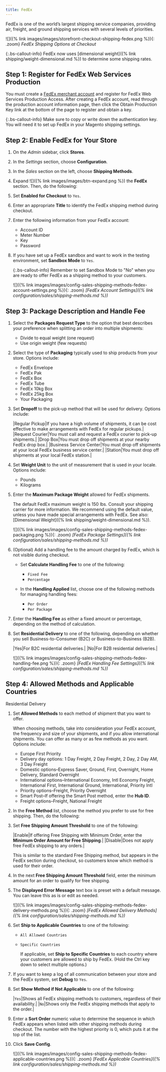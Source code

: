 ```yaml
---
title: FedEx
---
```


FedEx is one of the world’s largest shipping service companies, providing air, freight, and ground shipping services with several levels of priorities.

![]({% link images/images/storefront-checkout-shipping-fedex.png %}){: .zoom}
*FedEx Shipping Options at Checkout*

{:.bs-callout-info}
FedEx now uses [dimensional weight]({% link shipping/weight-dimensional.md %}) to determine some shipping rates.

## Step 1: Register for FedEx Web Services Production

You must create a [FedEx merchant account][1] and register for FedEx Web Services Production Access. After creating a FedEx account, read through the production account information page, then click the Obtain Production Key link at the bottom of the page to register and obtain a key.

{:.bs-callout-info}
Make sure to copy or write down the authentication key. You will need it to set up FedEx in your Magento shipping settings.

## Step 2: Enable FedEx for Your Store

1. On the _Admin_ sidebar, click **Stores**.

1. In the _Settings_ section, choose **Configuration**.

1. In the _Sales_ section on the left, choose **Shipping Methods**.

1. Expand ![]({% link images/images/btn-expand.png %}) the **FedEx** section. Then, do the following:

1. Set **Enabled for Checkout** to `Yes`.

1. Enter an appropriate **Title** to identify the FedEx shipping method during checkout.

1. Enter the following information from your FedEx account:

   - Account ID
   - Meter Number
   - Key
   - Password

1. If you have set up a FedEx sandbox and want to work in the testing environment, set **Sandbox Mode** to `Yes`.

    {:.bs-callout-info}
    Remember to set Sandbox Mode to "No" when you are ready to offer FedEx as a shipping method to your customers.

    ![]({% link images/images/config-sales-shipping-methods-fedex-account-settings.png %}){: .zoom}
    _[FedEx Account Settings]({% link configuration/sales/shipping-methods.md %})_

## Step 3: Package Description and Handle Fee

1. Select the **Packages Request Type** to the option that best describes your preference when splitting an order into multiple shipments:

   - Divide to equal weight (one request)
   - Use origin weight (few requests)

1. Select the type of **Packaging** typically used to ship products from your store. Options include:

   - FedEx Envelope
   - FedEx Pak
   - FedEx Box
   - FedEx Tube
   - FedEx 10kg Box
   - FedEx 25kg Box
   - Your Packaging

1. Set **Dropoff** to the pick-up method that will be used for delivery. Options include:

    |Regular Pickup|If you have a high volume of shipments, it can be cost effective to make arrangements with FedEx for regular pickups.|
    |Request Courier|You must call and request a FedEx courier to pick-up shipments.|
    |Drop Box|You must drop off shipments at your nearby FedEx drop box.|
    |Business Service Center|You must drop off shipments at your local FedEx business service center.|
    |Station|You must drop off shipments at your local FedEx station.|

1. Set **Weight Unit** to the unit of measurement that is used in your locale. Options include:

   - Pounds
   - Kilograms

1. Enter the **Maximum Package Weight** allowed for FedEx shipments.

    The default FedEx maximum weight is 150 lbs. Consult your shipping carrier for more information. We recommend using the default value, unless you have made special arrangements with FedEx. See also: [Dimensional Weight]({% link shipping/weight-dimensional.md %}).

    ![]({% link images/images/config-sales-shipping-methods-fedex-packaging.png %}){: .zoom}
    _[FedEx Package Settings]({% link configuration/sales/shipping-methods.md %})_

1. (Optional) Add a handling fee to the amount charged by FedEx, which is not visible during checkout.

   - Set **Calculate Handling Fee** to one of the following:

      - `Fixed Fee`
      - `Percentage`

   - In the **Handling Applied** list, choose one of the following methods for managing handling fees:

      - `Per Order`
      - `Per Package`

1. Enter the **Handling Fee** as either a fixed amount or percentage, depending on the method of calculation.

1. Set **Residential Delivery** to one of the following, depending on whether you sell Business-to-Consumer (B2C) or Business-to-Business (B2B).

   |Yes|For B2C residential deliveries.|
   |No|For B2B residential deliveries.|

    ![]({% link images/images/config-sales-shipping-methods-fedex-handling-fee.png %}){: .zoom}
    _[FedEx Handling Fee Settings]({% link configuration/sales/shipping-methods.md %})_

## Step 4: Allowed Methods and Applicable Countries

Residential Delivery

1. Set **Allowed Methods** to each method of shipment that you want to offer.

    When choosing methods, take into consideration your FedEx account, the frequency and size of your shipments, and if you allow international shipments. You can offer as many or as few methods as you want. Options include:

   - Europe First Priority
   - Delivery day options: 1 Day Freight, 2 Day Freight, 2 Day, 2 Day AM, 3 Day Freight
   - Domestic options–Express Saver, Ground, First, Overnight, Home Delivery, Standard Overnight
   - International options–International Economy, Intl Economy Freight, International First, International Ground, International, Priority Intl
   - Priority options–Freight, Priority Overnight
   - Smart Post–If offering the Smart Post method, enter the **Hub ID**.
   - Freight options–Freight, National Freight

1. In the **Free Method** list, choose the method you prefer to use for free shipping. Then, do the following:

1. Set **Free Shipping Amount Threshold** to one of the following:

    |Enable|If offering Free Shipping with Minimum Order, enter the **Minimum Order Amount for Free Shipping**.|
    |Disable|Does not apply free FedEx shipping to any orders.|

    This is similar to the standard Free Shipping method, but appears in the FedEx section during checkout, so customers know which method is used for their order.

1. In the next **Free Shipping Amount Threshold** field, enter the minimum amount for an order to qualify for free shipping.

1. The **Displayed Error Message** text box is preset with a default message. You can leave this as is or edit as needed.

    ![]({% link images/images/config-sales-shipping-methods-fedex-delivery-methods.png %}){: .zoom}
    _[FedEx Allowed Delivery Methods]({% link configuration/sales/shipping-methods.md %})_

1. Set **Ship to Applicable Countries** to one of the following:

   - `All Allowed Countries`
   - `Specific Countries`

      If applicable, set **Ship to Specific Countries** to each country where your customers are allowed to ship by FedEx. (Hold the Ctrl key down to select multiple options.)

1. If you want to keep a log of all communication between your store and the FedEx system, set **Debug** to `Yes`.

1. Set **Show Method if Not Applicable** to one of the following:

    |`Yes`|Shows all FedEx shipping methods to customers, regardless of their availability.|
    |`No`|Shows only the FedEx shipping methods that apply to the order.|

1. Enter a **Sort Order** numeric value to determine the sequence in which FedEx appears when listed with other shipping methods during checkout. The number with the highest priority is 0, which puts it at the top of the list.

1. Click **Save Config**.

    ![]({% link images/images/config-sales-shipping-methods-fedex-applicable-countries.png %}){: .zoom}
    _[FedEx Applicable Countries]({% link configuration/sales/shipping-methods.md %})_

[1]: https://www.fedex.com/login/web/jsp/contactInfo1.jsp
